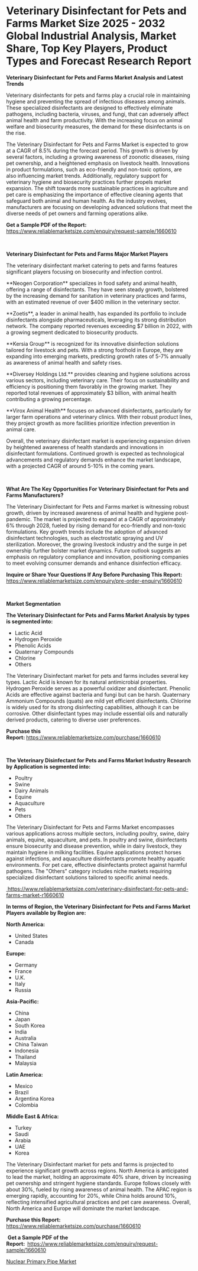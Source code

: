 <p><h1>Veterinary Disinfectant for Pets and Farms Market Size 2025 - 2032 Global Industrial Analysis, Market Share, Top Key Players, Product Types and Forecast Research Report</h1></p><p><strong>Veterinary Disinfectant for Pets and Farms Market Analysis and Latest Trends</strong></p>
<p><p>Veterinary disinfectants for pets and farms play a crucial role in maintaining hygiene and preventing the spread of infectious diseases among animals. These specialized disinfectants are designed to effectively eliminate pathogens, including bacteria, viruses, and fungi, that can adversely affect animal health and farm productivity. With the increasing focus on animal welfare and biosecurity measures, the demand for these disinfectants is on the rise.</p><p>The Veterinary Disinfectant for Pets and Farms Market is expected to grow at a CAGR of 8.5% during the forecast period. This growth is driven by several factors, including a growing awareness of zoonotic diseases, rising pet ownership, and a heightened emphasis on livestock health. Innovations in product formulations, such as eco-friendly and non-toxic options, are also influencing market trends. Additionally, regulatory support for veterinary hygiene and biosecurity practices further propels market expansion. The shift towards more sustainable practices in agriculture and pet care is emphasizing the importance of effective cleaning agents that safeguard both animal and human health. As the industry evolves, manufacturers are focusing on developing advanced solutions that meet the diverse needs of pet owners and farming operations alike.</p></p>
<p><strong>Get a Sample PDF of the Report:&nbsp;</strong> <a href="https://www.reliablemarketsize.com/enquiry/request-sample/1660610?utm_campaign=2952&utm_medium=2&utm_source=Github&utm_content=ia&utm_term=29032025&utm_id=veterinary-disinfectant-for-pets-and-farms">https://www.reliablemarketsize.com/enquiry/request-sample/1660610</a></p>
<p>&nbsp;</p>
<p><strong>Veterinary Disinfectant for Pets and Farms Major Market Players</strong></p>
<p><p>The veterinary disinfectant market catering to pets and farms features significant players focusing on biosecurity and infection control. </p><p>**Neogen Corporation** specializes in food safety and animal health, offering a range of disinfectants. They have seen steady growth, bolstered by the increasing demand for sanitation in veterinary practices and farms, with an estimated revenue of over $400 million in the veterinary sector.</p><p>**Zoetis**, a leader in animal health, has expanded its portfolio to include disinfectants alongside pharmaceuticals, leveraging its strong distribution network. The company reported revenues exceeding $7 billion in 2022, with a growing segment dedicated to biosecurity products.</p><p>**Kersia Group** is recognized for its innovative disinfection solutions tailored for livestock and pets. With a strong foothold in Europe, they are expanding into emerging markets, predicting growth rates of 5-7% annually as awareness of animal health and safety rises.</p><p>**Diversey Holdings Ltd.** provides cleaning and hygiene solutions across various sectors, including veterinary care. Their focus on sustainability and efficiency is positioning them favorably in the growing market. They reported total revenues of approximately $3 billion, with animal health contributing a growing percentage.</p><p>**Virox Animal Health** focuses on advanced disinfectants, particularly for larger farm operations and veterinary clinics. With their robust product lines, they project growth as more facilities prioritize infection prevention in animal care.</p><p>Overall, the veterinary disinfectant market is experiencing expansion driven by heightened awareness of health standards and innovations in disinfectant formulations. Continued growth is expected as technological advancements and regulatory demands enhance the market landscape, with a projected CAGR of around 5-10% in the coming years.</p></p>
<p>&nbsp;</p>
<p><strong>What Are The Key Opportunities For Veterinary Disinfectant for Pets and Farms Manufacturers?</strong></p>
<p><p>The Veterinary Disinfectant for Pets and Farms market is witnessing robust growth, driven by increased awareness of animal health and hygiene post-pandemic. The market is projected to expand at a CAGR of approximately 6% through 2028, fueled by rising demand for eco-friendly and non-toxic formulations. Key growth trends include the adoption of advanced disinfectant technologies, such as electrostatic spraying and UV sterilization. Moreover, the growing livestock industry and the surge in pet ownership further bolster market dynamics. Future outlook suggests an emphasis on regulatory compliance and innovation, positioning companies to meet evolving consumer demands and enhance disinfection efficacy.</p></p>
<p><strong>Inquire or Share Your Questions If Any Before Purchasing This Report:</strong> <a href="https://www.reliablemarketsize.com/enquiry/pre-order-enquiry/1660610?utm_campaign=2952&utm_medium=2&utm_source=Github&utm_content=ia&utm_term=29032025&utm_id=veterinary-disinfectant-for-pets-and-farms">https://www.reliablemarketsize.com/enquiry/pre-order-enquiry/1660610</a></p>
<p>&nbsp;</p>
<p><strong>Market Segmentation</strong></p>
<p><strong>The Veterinary Disinfectant for Pets and Farms Market Analysis by types is segmented into:</strong></p>
<p><ul><li>Lactic Acid</li><li>Hydrogen Peroxide</li><li>Phenolic Acids</li><li>Quaternary Compounds</li><li>Chlorine</li><li>Others</li></ul></p>
<p><p>The Veterinary Disinfectant market for pets and farms includes several key types. Lactic Acid is known for its natural antimicrobial properties. Hydrogen Peroxide serves as a powerful oxidizer and disinfectant. Phenolic Acids are effective against bacteria and fungi but can be harsh. Quaternary Ammonium Compounds (quats) are mild yet efficient disinfectants. Chlorine is widely used for its strong disinfecting capabilities, although it can be corrosive. Other disinfectant types may include essential oils and naturally derived products, catering to diverse user preferences.</p></p>
<p><strong>Purchase this Report:&nbsp;</strong><a href="https://www.reliablemarketsize.com/purchase/1660610?utm_campaign=2952&utm_medium=2&utm_source=Github&utm_content=ia&utm_term=29032025&utm_id=veterinary-disinfectant-for-pets-and-farms">https://www.reliablemarketsize.com/purchase/1660610</a></p>
<p>&nbsp;</p>
<p><strong>The Veterinary Disinfectant for Pets and Farms Market Industry Research by Application is segmented into:</strong></p>
<p><ul><li>Poultry</li><li>Swine</li><li>Dairy Animals</li><li>Equine</li><li>Aquaculture</li><li>Pets</li><li>Others</li></ul></p>
<p><p>The Veterinary Disinfectant for Pets and Farms Market encompasses various applications across multiple sectors, including poultry, swine, dairy animals, equine, aquaculture, and pets. In poultry and swine, disinfectants ensure biosecurity and disease prevention, while in dairy livestock, they maintain hygiene in milking facilities. Equine applications protect horses against infections, and aquaculture disinfectants promote healthy aquatic environments. For pet care, effective disinfectants protect against harmful pathogens. The "Others" category includes niche markets requiring specialized disinfectant solutions tailored to specific animal needs.</p></p>
<p><a href="https://www.reliablemarketsize.com/veterinary-disinfectant-for-pets-and-farms-market-r1660610?utm_campaign=2952&utm_medium=2&utm_source=Github&utm_content=ia&utm_term=29032025&utm_id=veterinary-disinfectant-for-pets-and-farms">&nbsp;https://www.reliablemarketsize.com/veterinary-disinfectant-for-pets-and-farms-market-r1660610</a></p>
<p><strong>In terms of Region, the Veterinary Disinfectant for Pets and Farms Market Players available by Region are:</strong></p>
<p>
    <p> <strong> North America: </strong>
        <ul>
            <li>United States</li>
            <li>Canada</li>
        </ul>
        </p> 
    <p> <strong> Europe: </strong>
        <ul>
            <li>Germany</li>
            <li>France</li>
            <li>U.K.</li>
            <li>Italy</li>
            <li>Russia</li>
        </ul>
        </p> 
    <p> <strong> Asia-Pacific: </strong>
        <ul>
            <li>China</li>
            <li>Japan</li>
            <li>South Korea</li>
            <li>India</li>
            <li>Australia</li>
            <li>China Taiwan</li>
            <li>Indonesia</li>
            <li>Thailand</li>
            <li>Malaysia</li>
        </ul>
        </p> 
    <p> <strong> Latin America: </strong>
        <ul>
            <li>Mexico</li>
            <li>Brazil</li>
            <li>Argentina Korea</li>
            <li>Colombia</li>
        </ul>
        </p> 
    <p> <strong> Middle East & Africa: </strong>
        <ul>
            <li>Turkey</li>
            <li>Saudi</li>
            <li>Arabia</li>
            <li>UAE</li>
            <li>Korea</li>
        </ul>
    </p>
    </p>
<p><p>The Veterinary Disinfectant market for pets and farms is projected to experience significant growth across regions. North America is anticipated to lead the market, holding an approximate 40% share, driven by increasing pet ownership and stringent hygiene standards. Europe follows closely with about 30%, fueled by rising awareness of animal health. The APAC region is emerging rapidly, accounting for 20%, while China holds around 10%, reflecting intensified agricultural practices and pet care awareness. Overall, North America and Europe will dominate the market landscape.</p></p>
<p><strong>Purchase this Report: </strong><a href="https://www.reliablemarketsize.com/purchase/1660610?utm_campaign=2952&utm_medium=2&utm_source=Github&utm_content=ia&utm_term=29032025&utm_id=veterinary-disinfectant-for-pets-and-farms">https://www.reliablemarketsize.com/purchase/1660610</a></p>
<p>&nbsp;<strong>Get a Sample PDF of the Report:&nbsp;&nbsp;</strong><a href="https://www.reliablemarketsize.com/enquiry/request-sample/1660610?utm_campaign=2952&utm_medium=2&utm_source=Github&utm_content=ia&utm_term=29032025&utm_id=veterinary-disinfectant-for-pets-and-farms">https://www.reliablemarketsize.com/enquiry/request-sample/1660610</a></p>
<p><strong></strong></p>
<p><p><a href="https://github.com/verikaahova/Market-Research-Report-List-1/blob/main/nuclear-primary-pipe-market.md?utm_campaign=2952&utm_medium=2&utm_source=Github&utm_content=ia&utm_term=29032025&utm_id=veterinary-disinfectant-for-pets-and-farms">Nuclear Primary Pipe Market</a></p></p>